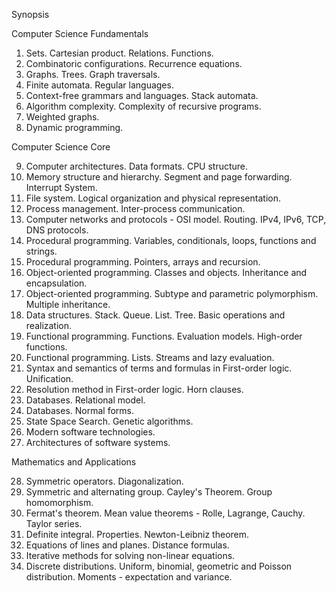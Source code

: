 Synopsis

Computer Science Fundamentals

1. Sets. Cartesian product. Relations. Functions.
2. Combinatoric configurations. Recurrence equations.
3. Graphs. Trees. Graph traversals.
4. Finite automata. Regular languages.
5. Context-free grammars and languages. Stack automata.
6. Algorithm complexity. Complexity of recursive programs.
7. Weighted graphs.
8. Dynamic programming.

Computer Science Core

9. Computer architectures. Data formats. CPU structure.
10. Memory structure and hierarchy. Segment and page forwarding. Interrupt System.
11. File system. Logical organization and physical representation.
12. Process management. Inter-process communication.
13. Computer networks and protocols - OSI model. Routing. IPv4, IPv6, TCP, DNS protocols.
14. Procedural programming. Variables, conditionals, loops, functions and strings.
15. Procedural programming. Pointers, arrays and recursion.
16. Object-oriented programming. Classes and objects. Inheritance and encapsulation.
17. Object-oriented programming. Subtype and parametric polymorphism. Multiple inheritance.
18. Data structures. Stack. Queue. List. Tree. Basic operations and realization.
19. Functional programming. Functions. Evaluation models. High-order functions.
20. Functional programming. Lists. Streams and lazy evaluation.
21. Syntax and semantics of terms and formulas in First-order logic. Unification.
22. Resolution method in First-order logic. Horn clauses.
23. Databases. Relational model.
24. Databases. Normal forms.
25. State Space Search. Genetic algorithms.
26. Modern software technologies.
27. Architectures of software systems.

Mathematics and Applications

28. Symmetric operators. Diagonalization.
29. Symmetric and alternating group. Cayley's Theorem. Group homomorphism.
30. Fermat's theorem. Mean value theorems - Rolle, Lagrange, Cauchy. Taylor series.
31. Definite integral. Properties. Newton-Leibniz theorem.
32. Еquations of lines and planes. Distance formulas.
33. Iterative methods for solving non-linear equations.
34. Discrete distributions. Uniform, binomial, geometric and Poisson distribution. Moments - expectation and variance.
